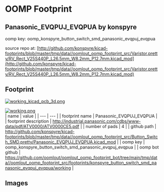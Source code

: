 # OOMP Footprint  
## Panasonic_EVQPUJ_EVQPUA  by konspyre  
  
oomp key: oomp_konspyre_button_switch_smd_panasonic_evqpuj_evqpua  
  
source repo at: [http://github.com/konspyre/kicad-footprints/blob/master/tmp/data//oomlout_oomp_footprint_src/Varistor.pretty/RV_Rect_V25S440P_L26.5mm_W8.2mm_P12.7mm.kicad_mod](http://github.com/konspyre/kicad-footprints/blob/master/tmp/data//oomlout_oomp_footprint_src/Varistor.pretty/RV_Rect_V25S440P_L26.5mm_W8.2mm_P12.7mm.kicad_mod)  
## Footprint  
  
[![working_kicad_pcb_3d.png](working_kicad_pcb_3d_600.png)](working_kicad_pcb_3d.png)  
  
[![working.png](working_600.png)](working.png)  
| name | value | 
| --- | --- | 
| footprint name | Panasonic_EVQPUJ_EVQPUA | 
| footprint description | http://industrial.panasonic.com/cdbs/www-data/pdf/ATV0000/ATV0000CE5.pdf | 
| number of pads | 4 | 
| github path | http://github.com/konspyre/kicad-footprints/blob/master/tmp/data//oomlout_oomp_footprint_src/Button_Switch_SMD.pretty/Panasonic_EVQPUJ_EVQPUA.kicad_mod | 
| oomp key | oomp_konspyre_button_switch_smd_panasonic_evqpuj_evqpua | 
| oomp bot github | https://github.com/oomlout/oomlout_oomp_footprint_bot/tree/main/tmp/data//oomlout_oomp_footprint_src/footprints/konspyre_button_switch_smd_panasonic_evqpuj_evqpua/working | 
## Images  
